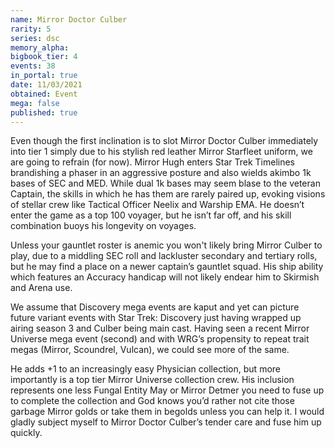 ```yaml
---
name: Mirror Doctor Culber
rarity: 5
series: dsc
memory_alpha:
bigbook_tier: 4
events: 38
in_portal: true
date: 11/03/2021
obtained: Event
mega: false
published: true
---
```


Even though the first inclination is to slot Mirror Doctor Culber immediately into tier 1 simply due to his stylish red leather Mirror Starfleet uniform, we are going to refrain (for now). Mirror Hugh enters Star Trek Timelines brandishing a phaser in an aggressive posture and also wields akimbo 1k bases of SEC and MED. While dual 1k bases may seem blase to the veteran Captain, the skills in which he has them are rarely paired up, evoking visions of stellar crew like Tactical Officer Neelix and Warship EMA. He doesn’t enter the game as a top 100 voyager, but he isn’t far off, and his skill combination buoys his longevity on voyages.

Unless your gauntlet roster is anemic you won't likely bring Mirror Culber to play, due to a middling SEC roll and lackluster secondary and tertiary rolls, but he may find a place on a newer captain’s gauntlet squad. His ship ability which features an Accuracy handicap will not likely endear him to Skirmish and Arena use.

We assume that Discovery mega events are kaput and yet can picture future variant events with Star Trek: Discovery just having wrapped up airing season 3 and Culber being main cast. Having seen a recent Mirror Universe mega event (second) and with WRG’s propensity to repeat trait megas (Mirror, Scoundrel, Vulcan), we could see more of the same.

He adds +1 to an increasingly easy Physician collection, but more importantly is a top tier Mirror Universe collection crew.  His inclusion represents one less Fungal Entity May or Mirror Detmer you need to fuse up to complete the collection and God knows you’d rather not cite those garbage Mirror golds or take them in begolds unless you can help it. I would gladly subject myself to Mirror Doctor Culber’s tender care and fuse him up quickly.
